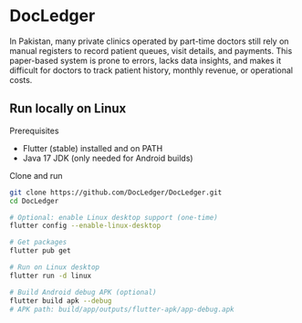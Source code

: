 # DocLedger

In Pakistan, many private clinics operated by part-time doctors still rely on manual registers to record patient queues, visit details, and payments. This paper-based system is prone to errors, lacks data insights, and makes it difficult for doctors to track patient history, monthly revenue, or operational costs.

## Run locally on Linux

Prerequisites
- Flutter (stable) installed and on PATH
- Java 17 JDK (only needed for Android builds)

Clone and run
```bash
git clone https://github.com/DocLedger/DocLedger.git
cd DocLedger

# Optional: enable Linux desktop support (one-time)
flutter config --enable-linux-desktop

# Get packages
flutter pub get

# Run on Linux desktop
flutter run -d linux

# Build Android debug APK (optional)
flutter build apk --debug
# APK path: build/app/outputs/flutter-apk/app-debug.apk